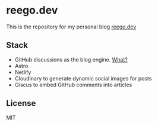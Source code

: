 # reego.dev
This is the repository for my personal blog [reego.dev](https://reego.dev)

## Stack

- GitHub discussions as the blog engine. [What?](https://reego.dev/blog/using-github-discussions-as-your-blog-engine)
- Astro
- Netlify
- Cloudinary to generate dynamic social images for posts
- Giscus to embed GitHub comments into articles

## License

MIT
